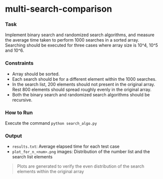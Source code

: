 # multi-search-comparison

### Task
Implement binary search and randomized search algorithms, and measure the average time taken to perform 1000 searches in a sorted array. Searching should be executed for three cases where array size is 10^4, 10^5 and 10^6.

### Constraints
* Array should be sorted.
* Each search should be for a different element within the 1000 searches.
* In the search list, 200 elements should not present in the original array. Rest 800 elements should spread roughly evenly in the original array.
* Both the binary search and randomized search algorithms should be recursive.

### How to Run
Execute the command `python search_algo.py`

### Output
* `results.txt`: Average elapsed time for each test case
* `plot_for_n_<num>.png` images: Distribution of the number list and the search list elements
> Plots are generated to verify the even distribution of the search elements within the original array
